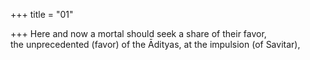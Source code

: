 +++
title = "01"

+++
Here and now a mortal should seek a share of their favor,  
the unprecedented (favor) of the Ādityas, at the impulsion (of Savitar), 